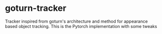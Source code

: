 # goturn-tracker
Tracker inspired from goturn's architecture and method for appearance based object tracking. This is the Pytorch implementation with some tweaks
